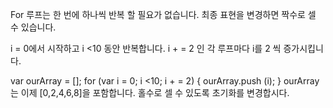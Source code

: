 
For 루프는 한 번에 하나씩 반복 할 필요가 없습니다. 최종 표현을 변경하면 짝수로 셀 수 있습니다.

i = 0에서 시작하고 i <10 동안 반복합니다. i + = 2 인 각 루프마다 i를 2 씩 증가시킵니다.

var ourArray = [];
for (var i = 0; i <10; i + = 2) {
  ourArray.push (i);
}
ourArray는 이제 [0,2,4,6,8]을 포함합니다. 홀수로 셀 수 있도록 초기화를 변경합시다.